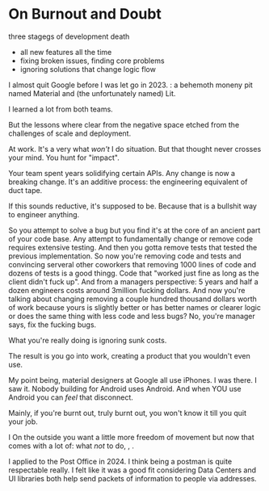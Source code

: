 # On Burnout and Doubt

three stagegs of development death
- all new features all the time
- fixing broken issues, finding core problems
- ignoring solutions that change logic flow

I almost quit Google before I was let go in 2023.
: a behemoth moneny pit named Material and (the unfortunately named) Lit.

I learned a lot from both teams.

But the lessons where clear from the negative space etched from the challenges of scale and deployment.

At work. It's a very what _won't_ I do situation. But that thought never crosses your mind. You hunt for "impact".

Your team spent years solidifying certain APIs. Any change is now a breaking change.  It's an additive process: the engineering equivalent of duct tape.

If this sounds reductive, it's supposed to be. Because that is a bullshit way to engineer anything.

So you attempt to solve a bug but you find it's at the core of an ancient part of your code base. Any attempt to fundamentally change or remove code requires extensive testing. And then you gotta remove tests that tested the previous implementation. So now you're removing code and tests and convincing serveral other coworkers that removing 1000 lines of code and dozens of tests is a good thingg. Code that "worked just fine as long as the client didn't fuck up". And from a managers perspective: 5 years and half a dozen engineers costs around 3million fucking dollars. And now you're talking about changing removing a couple hundred thousand dollars worth of work because yours is slightly better or has better names or clearer logic or does the same thing with less code and less bugs? No, you're manager says, fix the fucking bugs. 

What you're really doing is ignoring sunk costs.


The result is you go into work, creating a product that you wouldn't even use.

My point being, material designers at Google all use iPhones. I was there. I saw it. Nobody building for Android uses Android. And when YOU use Android you can _feel_ that disconnect.

Mainly, if you're burnt out, truly burnt out, you won't know it till you quit your job.

I On the outside you want a little more freedom of movement but now that comes with a lot of: what _not_ to do, , . 

I applied to the Post Office in 2024. I think being a postman is quite respectable really. I felt like it was a good fit considering Data Centers and UI libraries both help send packets of information to people via addresses.